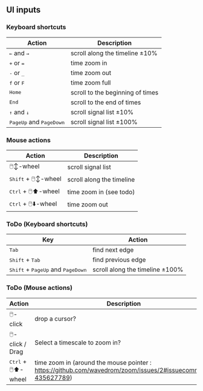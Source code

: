 ## UI inputs

### Keyboard shortcuts

| Action | Description |
|-|-|
| <kbd>←</kbd> and <kbd>→</kbd> | scroll along the timeline ±10% |
| <kbd>+</kbd> or <kbd>=</kbd> | time zoom in  |
| <kbd>-</kbd> or <kbd>_</kbd> | time zoom out |
| <kbd>f</kbd> or <kbd>F</kbd> | time zoom full  |
| <kbd>Home</kbd> | scroll to the beginning of times |
| <kbd>End</kbd> | scroll to the end of times |
| <kbd>↑</kbd> and <kbd>↓</kbd> | scroll signal list ±10%  |
| <kbd>PageUp</kbd> and <kbd>PageDown</kbd> | scroll signal list ±100%  |

### Mouse actions

| Action | Description |
|-|-|
| 🖱️↕️-wheel | scroll signal list |
| <kbd>Shift</kbd> + 🖱️↕️-wheel  | scroll along the timeline |
| <kbd>Ctrl</kbd> + 🖱️⬆️-wheel | time zoom in (see todo) |
| <kbd>Ctrl</kbd> + 🖱️⬇️-wheel | time zoom out |


### ToDo (Keyboard shortcuts)

| Key | Action |
|-|-|
| <kbd>Tab</kbd> | find next edge |
| <kbd>Shift</kbd> + <kbd>Tab</kbd> | find previous edge |
| <kbd>Shift</kbd> + <kbd>PageUp</kbd> and <kbd>PageDown</kbd> | scroll along the timeline ±100% |


### ToDo (Mouse actions)

| Action | Description |
|-|-|
| 🖱️-click | drop a cursor? |
| 🖱️-click / Drag | Select a timescale to zoom in? |
| <kbd>Ctrl</kbd> + 🖱️⬆️-wheel | time zoom in (around the mouse pointer : https://github.com/wavedrom/zoom/issues/2#issuecomment-435627789) |

